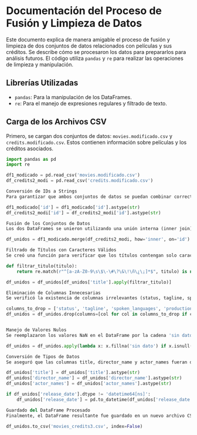 # Documentación del Proceso de Fusión y Limpieza de Datos

Este documento explica de manera amigable el proceso de fusión y limpieza de dos conjuntos de datos relacionados con películas y sus créditos. Se describe cómo se procesaron los datos para prepararlos para análisis futuros. El código utiliza `pandas` y `re` para realizar las operaciones de limpieza y manipulación.

## Librerías Utilizadas
- `pandas`: Para la manipulación de los DataFrames.
- `re`: Para el manejo de expresiones regulares y filtrado de texto.

## Carga de los Archivos CSV

Primero, se cargan dos conjuntos de datos: `movies.modificado.csv` y `credits.modificado.csv`. Estos contienen información sobre películas y los créditos asociados.

```python
import pandas as pd
import re

df1_modicado = pd.read_csv('movies.modificado.csv')
df_credits2_modi = pd.read_csv('credits.modificado.csv')

Conversión de IDs a Strings
Para garantizar que ambos conjuntos de datos se puedan combinar correctamente, se convirtió la columna id en ambos DataFrames a tipo string.

df1_modicado['id'] = df1_modicado['id'].astype(str)
df_credits2_modi['id'] = df_credits2_modi['id'].astype(str)

Fusión de los Conjuntos de Datos
Los dos DataFrames se unieron utilizando una unión interna (inner join) basada en la columna id.

df_unidos = df1_modicado.merge(df_credits2_modi, how='inner', on='id')

Filtrado de Títulos con Caracteres Válidos
Se creó una función para verificar que los títulos contengan solo caracteres alfabéticos, números y algunos símbolos específicos. Luego, se filtraron los títulos inválidos en el DataFrame combinado.

def filtrar_titulo(titulo):
    return re.match(r"^[a-zA-Z0-9\s\$\-\#\?\&\!\ñ\¿\¡]*$", titulo) is not None

df_unidos = df_unidos[df_unidos['title'].apply(filtrar_titulo)]

Eliminación de Columnas Innecesarias
Se verificó la existencia de columnas irrelevantes (status, tagline, spoken_languages, production_countries) y se eliminaron del DataFrame.

columns_to_drop = ['status', 'tagline', 'spoken_languages', 'production_countries']
df_unidos = df_unidos.drop(columns=[col for col in columns_to_drop if col in df_unidos.columns], errors='ignore')


Manejo de Valores Nulos
Se reemplazaron los valores NaN en el DataFrame por la cadena 'sin dato' en las columnas donde se encontraron valores nulos.

df_unidos = df_unidos.apply(lambda x: x.fillna('sin dato') if x.isnull().any() else x)

Conversión de Tipos de Datos
Se aseguró que las columnas title, director_name y actor_names fueran de tipo string. Además, se verificó y ajustó el tipo de dato de la columna release_date para que sea de tipo datetime.

df_unidos['title'] = df_unidos['title'].astype(str)
df_unidos['director_name'] = df_unidos['director_name'].astype(str)
df_unidos['actor_names'] = df_unidos['actor_names'].astype(str)

if df_unidos['release_date'].dtype != 'datetime64[ns]':
    df_unidos['release_date'] = pd.to_datetime(df_unidos['release_date'], errors='coerce')

Guardado del DataFrame Procesado
Finalmente, el DataFrame resultante fue guardado en un nuevo archivo CSV para su uso posterior.

df_unidos.to_csv('movies_credits3.csv', index=False)
